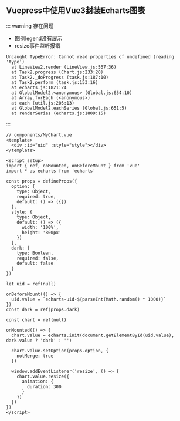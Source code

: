 ## Vuepress中使用Vue3封装Echarts图表
<!-- <template> -->
  <myChart :option="option"
           :dark="dark" />
<!-- </template> -->

<script setup>
import { ref } from 'vue'

const dark = ref(false)
const option = ref(null)

dark.value = true

option.value = {
  title: {
    text: 'Stacked Area Chart'
  },
  tooltip: {
    trigger: 'axis',
    axisPointer: {
      type: 'cross',
      label: {
        backgroundColor: '#6a7985'
      }
    }
  },
  legend: {
    data: ['Email', 'Union Ads', 'Video Ads', 'Direct', 'Search Engine']
  },
  toolbox: {
    feature: {
      saveAsImage: {}
    }
  },
  grid: {
    left: '3%',
    right: '4%',
    bottom: '3%',
    containLabel: true
  },
  xAxis: [
    {
      type: 'category',
      boundaryGap: false,
      data: ['Mon', 'Tue', 'Wed', 'Thu', 'Fri', 'Sat', 'Sun']
    }
  ],
  yAxis: [
    {
      type: 'value'
    }
  ],
  series: [
    {
      name: 'Email',
      type: 'line',
      stack: 'Total',
      areaStyle: {},
      emphasis: {
        focus: 'series'
      },
      data: [120, 132, 101, 134, 90, 230, 210]
    },
    {
      name: 'Union Ads',
      type: 'line',
      stack: 'Total',
      areaStyle: {},
      emphasis: {
        focus: 'series'
      },
      data: [220, 182, 191, 234, 290, 330, 310]
    },
    {
      name: 'Video Ads',
      type: 'line',
      stack: 'Total',
      areaStyle: {},
      emphasis: {
        focus: 'series'
      },
      data: [150, 232, 201, 154, 190, 330, 410]
    },
    {
      name: 'Direct',
      type: 'line',
      stack: 'Total',
      areaStyle: {},
      emphasis: {
        focus: 'series'
      },
      data: [320, 332, 301, 334, 390, 330, 320]
    },
    {
      name: 'Search Engine',
      type: 'line',
      stack: 'Total',
      label: {
        show: true,
        position: 'top'
      },
      areaStyle: {},
      emphasis: {
        focus: 'series'
      },
      data: [820, 932, 901, 934, 1290, 1330, 1320]
    }
  ]
}
</script>

::: warning 存在问题
- 图例legend没有展示
- resize事件监听报错
```log:no-line-numbers
Uncaught TypeError: Cannot read properties of undefined (reading 'type')
  at LineView2.render (LineView.js:567:36)
  at Task2.progress (Chart.js:233:20)
  at Task2._doProgress (task.js:187:10)
  at Task2.perform (task.js:153:16)
  at echarts.js:1821:24
  at GlobalModel2.<anonymous> (Global.js:654:10)
  at Array.forEach (<anonymous>)
  at each (util.js:205:13)
  at GlobalModel2.eachSeries (Global.js:651:5)
  at renderSeries (echarts.js:1809:15)
```
:::

```vue
// components/MyChart.vue
<template>
  <div :id="uid" :style="style"></div>
</template>

<script setup>
import { ref, onMounted, onBeforeMount } from 'vue'
import * as echarts from 'echarts'

const props = defineProps({
  option: {
    type: Object,
    required: true,
    default: () => ({})
  },
  style: {
    type: Object,
    default: () => ({
      width: '100%',
      height: '800px'
    })
  },
  dark: {
    type: Boolean,
    required: false,
    default: false
  }
})

let uid = ref(null)

onBeforeMount(() => {
  uid.value = `echarts-uid-${parseInt(Math.random() * 1000)}`
})
const dark = ref(props.dark)

const chart = ref(null)

onMounted(() => {
  chart.value = echarts.init(document.getElementById(uid.value), dark.value ? 'dark' : '')

  chart.value.setOption(props.option, {
    notMerge: true
  })

  window.addEventListener('resize', () => {
    chart.value.resize({
      animation: {
        duration: 300
      }
    })
  })
})
</script>
```
